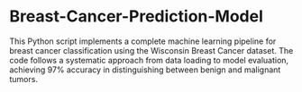 # Breast-Cancer-Prediction-Model
This Python script implements a complete machine learning pipeline for breast cancer classification using the Wisconsin Breast Cancer dataset. The code follows a systematic approach from data loading to model evaluation, achieving 97% accuracy in distinguishing between benign and malignant tumors.
